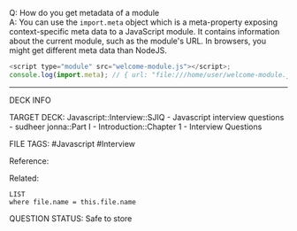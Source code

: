 Q: How do you get metadata of a module  
A: You can use the `import.meta` object which is a meta-property exposing context-specific meta data to a JavaScript module. It contains information about the current module, such as the module's URL. In browsers, you might get different meta data than NodeJS.
```javascript
<script type="module" src="welcome-module.js"></script>;
console.log(import.meta); // { url: "file:///home/user/welcome-module.js" }
```
<!--ID: 1693596700613-->

---

DECK INFO

TARGET DECK: Javascript::Interview::SJIQ - Javascript interview questions - sudheer jonna::Part I - Introduction::Chapter 1 - Interview Questions

FILE TAGS: #Javascript #Interview

Reference:

Related:

```dataview
LIST
where file.name = this.file.name
```

QUESTION STATUS: Safe to store